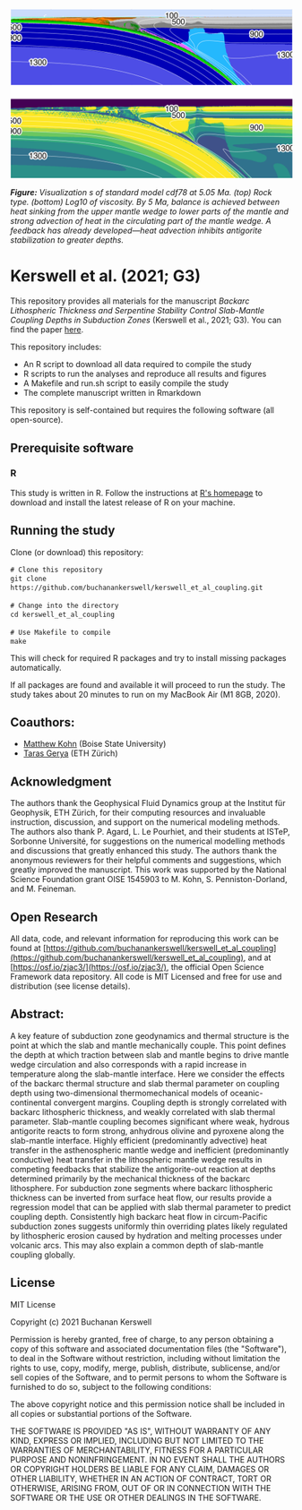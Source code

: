 ![](draft/assets/images/repo-banner.png)

***Figure:*** *Visualization s of standard model cdf78 at 5.05 Ma. (top) Rock type. (bottom) Log10 of viscosity. By 5 Ma, balance is achieved between heat sinking from the upper mantle wedge to lower parts of the mantle and strong advection of heat in the circulating part of the mantle wedge. A feedback has already developed—heat advection inhibits antigorite stabilization to greater depths.*

# Kerswell et al. (2021; G3)

This repository provides all materials for the manuscript *Backarc Lithospheric Thickness and Serpentine Stability Control Slab-Mantle Coupling Depths in Subduction Zones* (Kerswell et al., 2021; G3). You can find the paper [here](https://buchanankerswell.com/assets/pdf/kerswell-et-al-coupling-g3-2021.pdf).

This repository includes:

- An R script to download all data required to compile the study
- R scripts to run the analyses and reproduce all results and figures
- A Makefile and run.sh script to easily compile the study
- The complete manuscript written in Rmarkdown

This repository is self-contained but requires the following software (all open-source).

## Prerequisite software

### R

This study is written in R. Follow the instructions at [R's homepage](https://www.r-project.org) to download and install the latest release of R on your machine.

## Running the study

Clone (or download) this repository:

```
# Clone this repository
git clone https://github.com/buchanankerswell/kerswell_et_al_coupling.git

# Change into the directory
cd kerswell_et_al_coupling

# Use Makefile to compile
make
```

This will check for required R packages and try to install missing packages automatically.

If all packages are found and available it will proceed to run the study. The study takes about 20 minutes to run on my MacBook Air (M1 8GB, 2020).

## Coauthors:

 - [Matthew Kohn](https://www.google.com/url?sa=t&rct=j&q=&esrc=s&source=web&cd=&cad=rja&uact=8&ved=2ahUKEwj8yqqTw8T5AhWSADQIHaYXAfQQFnoECA4QAQ&url=https%3A%2F%2Fwww.boisestate.edu%2Fearth%2Fstaff-members%2Fmatthew-j-kohn%2F&usg=AOvVaw3-lM9gvqmVRHG-WhSRFOdu) (Boise State University)
 - [Taras Gerya](https://www.google.com/url?sa=t&rct=j&q=&esrc=s&source=web&cd=&cad=rja&uact=8&ved=2ahUKEwjI1eiYw8T5AhViLzQIHdZJDT4QFnoECBMQAQ&url=https%3A%2F%2Ferdw.ethz.ch%2Fen%2Fpeople%2Fprofile.taras-gerya.html&usg=AOvVaw1ZWpP5eVNtfgnNmrhmGcGJ) (ETH Zürich)

## Acknowledgment

The authors thank the Geophysical Fluid Dynamics group at the Institut für Geophysik, ETH Zürich, for their computing resources and invaluable instruction, discussion, and support on the numerical modeling methods. The authors also thank P. Agard, L. Le Pourhiet, and their students at ISTeP, Sorbonne Université, for suggestions on the numerical modelling methods and discussions that greatly enhanced this study. The authors thank the anonymous reviewers for their helpful comments and suggestions, which greatly improved the manuscript. This work was supported by the National Science Foundation grant OISE 1545903 to M. Kohn, S. Penniston-Dorland, and M. Feineman.

## Open Research

All data, code, and relevant information for reproducing this work can be found at [https://github.com/buchanankerswell/kerswell_et_al_coupling](https://github.com/buchanankerswell/kerswell_et_al_coupling), and at [https://osf.io/zjac3/](https://osf.io/zjac3/), the official Open Science Framework data repository. All code is MIT Licensed and free for use and distribution (see license details).

## Abstract:

A key feature of subduction zone geodynamics and thermal structure is the point at which the slab and mantle mechanically couple. This point defines the depth at which traction between slab and mantle begins to drive mantle wedge circulation and also corresponds with a rapid increase in temperature along the slab-mantle interface. Here we consider the effects of the backarc thermal structure and slab thermal parameter on coupling depth using two-dimensional thermomechanical models of oceanic-continental convergent margins. Coupling depth is strongly correlated with backarc lithospheric thickness, and weakly correlated with slab thermal parameter. Slab-mantle coupling becomes significant where weak, hydrous antigorite reacts to form strong, anhydrous olivine and pyroxene along the slab-mantle interface. Highly efficient (predominantly advective) heat transfer in the asthenospheric mantle wedge and inefficient (predominantly conductive) heat transfer in the lithospheric mantle wedge results in competing feedbacks that stabilize the antigorite-out reaction at depths determined primarily by the mechanical thickness of the backarc lithosphere. For subduction zone segments where backarc lithospheric thickness can be inverted from surface heat flow, our results provide a regression model that can be applied with slab thermal parameter to predict coupling depth. Consistently high backarc heat flow in circum-Pacific subduction zones suggests uniformly thin overriding plates likely regulated by lithospheric erosion caused by hydration and melting processes under volcanic arcs. This may also explain a common depth of slab-mantle coupling globally.

## License

MIT License

Copyright (c) 2021 Buchanan Kerswell

Permission is hereby granted, free of charge, to any person obtaining a copy
of this software and associated documentation files (the "Software"), to deal
in the Software without restriction, including without limitation the rights
to use, copy, modify, merge, publish, distribute, sublicense, and/or sell
copies of the Software, and to permit persons to whom the Software is
furnished to do so, subject to the following conditions:

The above copyright notice and this permission notice shall be included in all
copies or substantial portions of the Software.

THE SOFTWARE IS PROVIDED "AS IS", WITHOUT WARRANTY OF ANY KIND, EXPRESS OR
IMPLIED, INCLUDING BUT NOT LIMITED TO THE WARRANTIES OF MERCHANTABILITY,
FITNESS FOR A PARTICULAR PURPOSE AND NONINFRINGEMENT. IN NO EVENT SHALL THE
AUTHORS OR COPYRIGHT HOLDERS BE LIABLE FOR ANY CLAIM, DAMAGES OR OTHER
LIABILITY, WHETHER IN AN ACTION OF CONTRACT, TORT OR OTHERWISE, ARISING FROM,
OUT OF OR IN CONNECTION WITH THE SOFTWARE OR THE USE OR OTHER DEALINGS IN THE
SOFTWARE.
